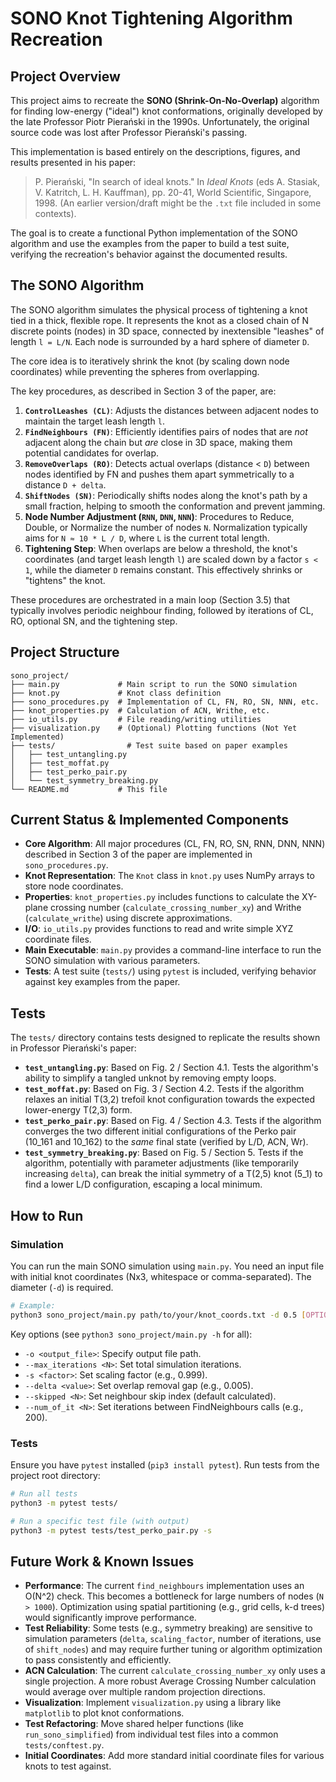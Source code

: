# SONO Knot Tightening Algorithm Recreation

## Project Overview

This project aims to recreate the **SONO (Shrink-On-No-Overlap)** algorithm for finding low-energy ("ideal") knot conformations, originally developed by the late Professor Piotr Pierański in the 1990s. Unfortunately, the original source code was lost after Professor Pierański's passing.

This implementation is based entirely on the descriptions, figures, and results presented in his paper:

> P. Pierański, "In search of ideal knots." In *Ideal Knots* (eds A. Stasiak, V. Katritch, L. H. Kauffman), pp. 20-41, World Scientific, Singapore, 1998. (An earlier version/draft might be the `.txt` file included in some contexts).

The goal is to create a functional Python implementation of the SONO algorithm and use the examples from the paper to build a test suite, verifying the recreation's behavior against the documented results.

## The SONO Algorithm

The SONO algorithm simulates the physical process of tightening a knot tied in a thick, flexible rope. It represents the knot as a closed chain of N discrete points (nodes) in 3D space, connected by inextensible "leashes" of length `l = L/N`. Each node is surrounded by a hard sphere of diameter `D`.

The core idea is to iteratively shrink the knot (by scaling down node coordinates) while preventing the spheres from overlapping.

The key procedures, as described in Section 3 of the paper, are:

1.  **`ControlLeashes (CL)`**: Adjusts the distances between adjacent nodes to maintain the target leash length `l`.
2.  **`FindNeighbours (FN)`**: Efficiently identifies pairs of nodes that are *not* adjacent along the chain but *are* close in 3D space, making them potential candidates for overlap.
3.  **`RemoveOverlaps (RO)`**: Detects actual overlaps (distance < `D`) between nodes identified by FN and pushes them apart symmetrically to a distance `D + delta`.
4.  **`ShiftNodes (SN)`**: Periodically shifts nodes along the knot's path by a small fraction, helping to smooth the conformation and prevent jamming.
5.  **Node Number Adjustment (`RNN`, `DNN`, `NNN`)**: Procedures to Reduce, Double, or Normalize the number of nodes `N`. Normalization typically aims for `N ≈ 10 * L / D`, where `L` is the current total length.
6.  **Tightening Step**: When overlaps are below a threshold, the knot's coordinates (and target leash length `l`) are scaled down by a factor `s < 1`, while the diameter `D` remains constant. This effectively shrinks or "tightens" the knot.

These procedures are orchestrated in a main loop (Section 3.5) that typically involves periodic neighbour finding, followed by iterations of CL, RO, optional SN, and the tightening step.

## Project Structure

```
sono_project/
├── main.py             # Main script to run the SONO simulation
├── knot.py             # Knot class definition
├── sono_procedures.py  # Implementation of CL, FN, RO, SN, NNN, etc.
├── knot_properties.py  # Calculation of ACN, Writhe, etc.
├── io_utils.py         # File reading/writing utilities
├── visualization.py    # (Optional) Plotting functions (Not Yet Implemented)
├── tests/                # Test suite based on paper examples
│   ├── test_untangling.py
│   ├── test_moffat.py
│   ├── test_perko_pair.py
│   └── test_symmetry_breaking.py
└── README.md           # This file
```

## Current Status & Implemented Components

*   **Core Algorithm**: All major procedures (CL, FN, RO, SN, RNN, DNN, NNN) described in Section 3 of the paper are implemented in `sono_procedures.py`.
*   **Knot Representation**: The `Knot` class in `knot.py` uses NumPy arrays to store node coordinates.
*   **Properties**: `knot_properties.py` includes functions to calculate the XY-plane crossing number (`calculate_crossing_number_xy`) and Writhe (`calculate_writhe`) using discrete approximations.
*   **I/O**: `io_utils.py` provides functions to read and write simple XYZ coordinate files.
*   **Main Executable**: `main.py` provides a command-line interface to run the SONO simulation with various parameters.
*   **Tests**: A test suite (`tests/`) using `pytest` is included, verifying behavior against key examples from the paper.

## Tests

The `tests/` directory contains tests designed to replicate the results shown in Professor Pierański's paper:

*   **`test_untangling.py`**: Based on Fig. 2 / Section 4.1. Tests the algorithm's ability to simplify a tangled unknot by removing empty loops.
*   **`test_moffat.py`**: Based on Fig. 3 / Section 4.2. Tests if the algorithm relaxes an initial T(3,2) trefoil knot configuration towards the expected lower-energy T(2,3) form.
*   **`test_perko_pair.py`**: Based on Fig. 4 / Section 4.3. Tests if the algorithm converges the two different initial configurations of the Perko pair (10_161 and 10_162) to the *same* final state (verified by L/D, ACN, Wr).
*   **`test_symmetry_breaking.py`**: Based on Fig. 5 / Section 5. Tests if the algorithm, potentially with parameter adjustments (like temporarily increasing `delta`), can break the initial symmetry of a T(2,5) knot (5_1) to find a lower L/D configuration, escaping a local minimum.

## How to Run

### Simulation

You can run the main SONO simulation using `main.py`. You need an input file with initial knot coordinates (Nx3, whitespace or comma-separated). The diameter (`-d`) is required.

```bash
# Example:
python3 sono_project/main.py path/to/your/knot_coords.txt -d 0.5 [OPTIONS]
```

Key options (see `python3 sono_project/main.py -h` for all):

*   `-o <output_file>`: Specify output file path.
*   `--max_iterations <N>`: Set total simulation iterations.
*   `-s <factor>`: Set scaling factor (e.g., 0.999).
*   `--delta <value>`: Set overlap removal gap (e.g., 0.005).
*   `--skipped <N>`: Set neighbour skip index (default calculated).
*   `--num_of_it <N>`: Set iterations between FindNeighbours calls (e.g., 200).

### Tests

Ensure you have `pytest` installed (`pip3 install pytest`). Run tests from the project root directory:

```bash
# Run all tests
python3 -m pytest tests/

# Run a specific test file (with output)
python3 -m pytest tests/test_perko_pair.py -s
```

## Future Work & Known Issues

*   **Performance**: The current `find_neighbours` implementation uses an O(N^2) check. This becomes a bottleneck for large numbers of nodes (`N > 1000`). Optimization using spatial partitioning (e.g., grid cells, k-d trees) would significantly improve performance.
*   **Test Reliability**: Some tests (e.g., symmetry breaking) are sensitive to simulation parameters (`delta`, `scaling_factor`, number of iterations, use of `shift_nodes`) and may require further tuning or algorithm optimization to pass consistently and efficiently.
*   **ACN Calculation**: The current `calculate_crossing_number_xy` only uses a single projection. A more robust Average Crossing Number calculation would average over multiple random projection directions.
*   **Visualization**: Implement `visualization.py` using a library like `matplotlib` to plot knot conformations.
*   **Test Refactoring**: Move shared helper functions (like `run_sono_simplified`) from individual test files into a common `tests/conftest.py`.
*   **Initial Coordinates**: Add more standard initial coordinate files for various knots to test against.